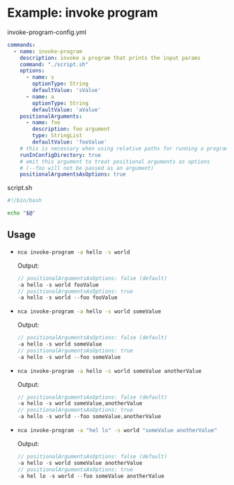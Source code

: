 # Example: invoke program

invoke-program-config.yml
```yml
commands:
  - name: invoke-program
    description: invoke a program that prints the input params
    command: "./script.sh"
    options:
      - name: s
        optionType: String
        defaultValue: 'sValue'
      - name: a
        optionType: String
        defaultValue: 'aValue'
    positionalArguments:
      - name: foo
        description: foo argument
        type: StringList
        defaultValue: 'fooValue'
    # this is necessary when using relative paths for running a program
    runInConfigDirectory: true
    # omit this argument to treat positional arguments as options
    # (--foo will not be passed as an argument)
    positionalArgumentsAsOptions: true
```

script.sh
```bash
#!/bin/bash

echo "$@"
```

## Usage


- ```bash
  nca invoke-program -a hello -s world
  ```

  Output:

  ```js
  // positionalArgumentsAsOptions: false (default)
  -a hello -s world fooValue
  // positionalArgumentsAsOptions: true
  -a hello -s world --foo fooValue
  ```

- ```bash
  nca invoke-program -a hello -s world someValue
  ```

  Output:

  ```js
  // positionalArgumentsAsOptions: false (default)
  -a hello -s world someValue
  // positionalArgumentsAsOptions: true
  -a hello -s world --foo someValue
  ```

- ```bash
  nca invoke-program -a hello -s world someValue anotherValue
  ```

  Output:

  ```js
  // positionalArgumentsAsOptions: false (default)
  -a hello -s world someValue,anotherValue
  // positionalArgumentsAsOptions: true
  -a hello -s world --foo someValue,anotherValue
  ```

- ```bash
  nca invoke-program -a "hel lo" -s world "someValue anotherValue"
  ```

  Output:

  ```js
  // positionalArgumentsAsOptions: false (default)
  -a hello -s world someValue anotherValue
  // positionalArgumentsAsOptions: true
  -a hel lo -s world --foo someValue anotherValue
  ```
